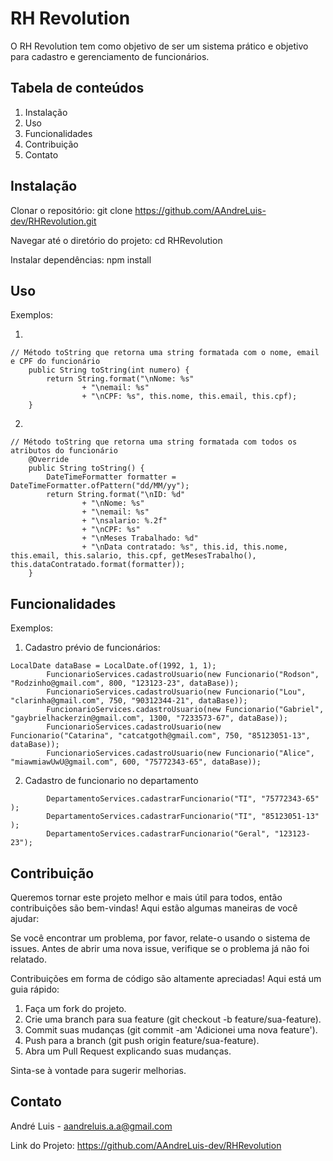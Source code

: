 # RH Revolution
O RH Revolution tem como objetivo de ser um sistema prático e objetivo para cadastro e gerenciamento de funcionários.

## Tabela de conteúdos
1. Instalação
2. Uso
3. Funcionalidades
4. Contribuição
5. Contato

## Instalação
Clonar o repositório:
git clone https://github.com/AAndreLuis-dev/RHRevolution.git

Navegar até o diretório do projeto:
cd RHRevolution

Instalar dependências:
npm install

## Uso

Exemplos:

1.
```
// Método toString que retorna uma string formatada com o nome, email e CPF do funcionário
    public String toString(int numero) {
        return String.format("\nNome: %s"
                + "\nemail: %s"
                + "\nCPF: %s", this.nome, this.email, this.cpf);
    }
```


2.
```
// Método toString que retorna uma string formatada com todos os atributos do funcionário
    @Override
    public String toString() {
        DateTimeFormatter formatter = DateTimeFormatter.ofPattern("dd/MM/yy");
        return String.format("\nID: %d"
                + "\nNome: %s"
                + "\nemail: %s"
                + "\nsalario: %.2f"
                + "\nCPF: %s"
                + "\nMeses Trabalhado: %d"
                + "\nData contratado: %s", this.id, this.nome, this.email, this.salario, this.cpf, getMesesTrabalho(), this.dataContratado.format(formatter));
    }
```
## Funcionalidades
Exemplos:
1. Cadastro prévio de funcionários:
```
LocalDate dataBase = LocalDate.of(1992, 1, 1);
        FuncionarioServices.cadastroUsuario(new Funcionario("Rodson", "Rodzinho@gmail.com", 800, "123123-23", dataBase));
        FuncionarioServices.cadastroUsuario(new Funcionario("Lou", "clarinha@gmail.com", 750, "90312344-21", dataBase));
        FuncionarioServices.cadastroUsuario(new Funcionario("Gabriel", "gaybrielhackerzin@gmail.com", 1300, "7233573-67", dataBase));
        FuncionarioServices.cadastroUsuario(new Funcionario("Catarina", "catcatgoth@gmail.com", 750, "85123051-13", dataBase));
        FuncionarioServices.cadastroUsuario(new Funcionario("Alice", "miawmiawUwU@gmail.com", 600, "75772343-65", dataBase));
```
2. Cadastro de funcionario no departamento
```
        DepartamentoServices.cadastrarFuncionario("TI", "75772343-65" );
        DepartamentoServices.cadastrarFuncionario("TI", "85123051-13" );
        DepartamentoServices.cadastrarFuncionario("Geral", "123123-23");
```
## Contribuição
Queremos tornar este projeto melhor e mais útil para todos, então contribuições são bem-vindas! Aqui estão algumas maneiras de você ajudar:


Se você encontrar um problema, por favor, relate-o usando o sistema de issues. Antes de abrir uma nova issue, verifique se o problema já não foi relatado.

Contribuições em forma de código são altamente apreciadas! Aqui está um guia rápido:

1. Faça um fork do projeto.
2. Crie uma branch para sua feature (git checkout -b feature/sua-feature).
3. Commit suas mudanças (git commit -am 'Adicionei uma nova feature').
4. Push para a branch (git push origin feature/sua-feature).
5. Abra um Pull Request explicando suas mudanças.


Sinta-se à vontade para sugerir melhorias.

## Contato
André Luis - aandreluis.a.a@gmail.com

Link do Projeto: https://github.com/AAndreLuis-dev/RHRevolution

